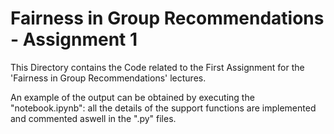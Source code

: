 # Fairness in Group Recommendations - Assignment 1

This Directory contains the Code related to the First Assignment for the 'Fairness in Group Recommendations' lectures.

An example of the output can be obtained by executing the "notebook.ipynb": all the details of the support functions are implemented and commented aswell in the ".py" files.